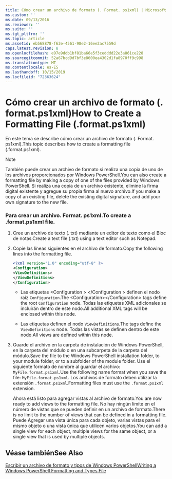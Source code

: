 ```yaml
---
title: Cómo crear un archivo de formato (. Format. ps1xml) | Microsoft Docs
ms.custom: ''
ms.date: 09/13/2016
ms.reviewer: ''
ms.suite: ''
ms.tgt_pltfrm: ''
ms.topic: article
ms.assetid: eb568878-f63e-4561-98e2-16ee2ac7559d
caps.latest.revision: 8
ms.openlocfilehash: e97e9ddb1bf81ba66e5f3cedddd22e3a861ce228
ms.sourcegitcommit: 52a67bcd9d7bf3e8600ea4302d1fa8970ff9c998
ms.translationtype: MT
ms.contentlocale: es-ES
ms.lasthandoff: 10/15/2019
ms.locfileid: "72363624"
---
```

# <a name="how-to-create-a-formatting-file-formatps1xml"></a><span data-ttu-id="913de-102">Cómo crear un archivo de formato (. format.ps1xml)</span><span class="sxs-lookup"><span data-stu-id="913de-102">How to Create a Formatting File (.format.ps1xml)</span></span>

<span data-ttu-id="913de-103">En este tema se describe cómo crear un archivo de formato (. Format. ps1xml).</span><span class="sxs-lookup"><span data-stu-id="913de-103">This topic describes how to create a formatting file (.format.ps1xml).</span></span>

> [!NOTE]
> <span data-ttu-id="913de-104">También puede crear un archivo de formato si realiza una copia de uno de los archivos proporcionados por Windows PowerShell.</span><span class="sxs-lookup"><span data-stu-id="913de-104">You can also create a formatting file by making a copy of one of the files provided by Windows PowerShell.</span></span> <span data-ttu-id="913de-105">Si realiza una copia de un archivo existente, elimine la firma digital existente y agregue su propia firma al nuevo archivo.</span><span class="sxs-lookup"><span data-stu-id="913de-105">If you make a copy of an existing file, delete the existing digital signature, and add your own signature to the new file.</span></span>

### <a name="to-create-a-formatps1xml-file"></a><span data-ttu-id="913de-106">Para crear un archivo. Format. ps1xml.</span><span class="sxs-lookup"><span data-stu-id="913de-106">To create a .format.ps1xml file.</span></span>

1. <span data-ttu-id="913de-107">Cree un archivo de texto (. txt) mediante un editor de texto como el Bloc de notas.</span><span class="sxs-lookup"><span data-stu-id="913de-107">Create a text file (.txt) using a text editor such as Notepad.</span></span>

2. <span data-ttu-id="913de-108">Copie las líneas siguientes en el archivo de formato.</span><span class="sxs-lookup"><span data-stu-id="913de-108">Copy the following lines into the formatting file.</span></span>

   ```xml
   <?xml version="1.0" encoding="utf-8" ?>
   <Configuration>
   <ViewDefinitions>
   </ViewDefinitions>
   </Configuration>
   ```

   - <span data-ttu-id="913de-109">Las etiquetas \<Configuration > \</Configuration > definen el nodo raíz `Configuration`.</span><span class="sxs-lookup"><span data-stu-id="913de-109">The \<Configuration>\</Configuration> tags define the root `Configuration` node.</span></span> <span data-ttu-id="913de-110">Todas las etiquetas XML adicionales se incluirán dentro de este nodo.</span><span class="sxs-lookup"><span data-stu-id="913de-110">All additional XML tags will be enclosed within this node.</span></span>

   - <span data-ttu-id="913de-111">Las <ViewDefinitions></ViewDefinitions> etiquetas definen el nodo `ViewDefinitions`.</span><span class="sxs-lookup"><span data-stu-id="913de-111">The <ViewDefinitions></ViewDefinitions> tags define the `ViewDefinitions` node.</span></span> <span data-ttu-id="913de-112">Todas las vistas se definen dentro de este nodo.</span><span class="sxs-lookup"><span data-stu-id="913de-112">All views are defined within this node.</span></span>

3. <span data-ttu-id="913de-113">Guarde el archivo en la carpeta de instalación de Windows PowerShell, en la carpeta del módulo o en una subcarpeta de la carpeta del módulo.</span><span class="sxs-lookup"><span data-stu-id="913de-113">Save the file to the Windows PowerShell installation folder, to your module folder, or to a subfolder of the module folder.</span></span> <span data-ttu-id="913de-114">Use el siguiente formato de nombre al guardar el archivo: `MyFile.format.ps1xml`.</span><span class="sxs-lookup"><span data-stu-id="913de-114">Use the following name format when you save the file:  `MyFile.format.ps1xml`.</span></span> <span data-ttu-id="913de-115">Los archivos de formato deben utilizar la extensión `.format.ps1xml`.</span><span class="sxs-lookup"><span data-stu-id="913de-115">Formatting files must use the `.format.ps1xml` extension.</span></span>

   <span data-ttu-id="913de-116">Ahora está listo para agregar vistas al archivo de formato.</span><span class="sxs-lookup"><span data-stu-id="913de-116">You are now ready to add views to the formatting file.</span></span> <span data-ttu-id="913de-117">No hay ningún límite en el número de vistas que se pueden definir en un archivo de formato.</span><span class="sxs-lookup"><span data-stu-id="913de-117">There is no limit to the number of views that can be defined in a formatting file.</span></span> <span data-ttu-id="913de-118">Puede Agregar una vista única para cada objeto, varias vistas para el mismo objeto o una vista única que utilicen varios objetos.</span><span class="sxs-lookup"><span data-stu-id="913de-118">You can add a single view for each object, multiple views for the same object, or a single view that is used by multiple objects.</span></span>

## <a name="see-also"></a><span data-ttu-id="913de-119">Véase también</span><span class="sxs-lookup"><span data-stu-id="913de-119">See Also</span></span>

[<span data-ttu-id="913de-120">Escribir un archivo de formato y tipos de Windows PowerShell</span><span class="sxs-lookup"><span data-stu-id="913de-120">Writing a Windows PowerShell Formatting and Types File</span></span>](./writing-a-powershell-formatting-file.md)
